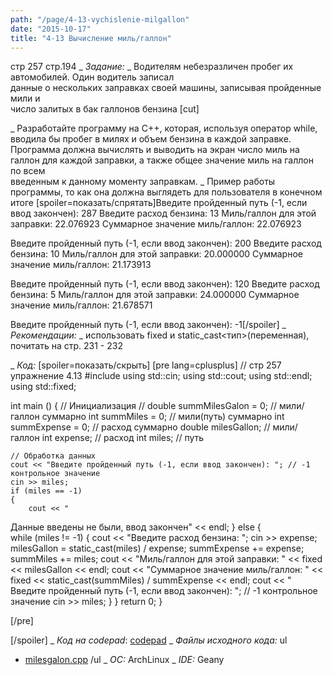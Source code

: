 ```yaml
---
path: "/page/4-13-vychislenie-milgallon"
date: "2015-10-17"
title: "4-13 Вычисление миль/галлон"
---
```

стр 257
стр.194
_  *Задание:*
_ Водителям небезразличен пробег их автомобилей. Один водитель записал  
данные о нескольких заправках своей машины, записывая пройденные мили и  
число залитых в бак галлонов бензина
[cut]

_ Разработайте программу на C++, которая, 
используя оператор while, вводила бы пробег в милях и объем бензина в каждой 
заправке. Программа должна вычислять и выводить на экран число миль на  
галлон для каждой заправки, а также общее значение миль на галлон по всем  
введенным к данному моменту заправкам. 
_ Пример работы программы, то как она должна выглядеть для пользователя в конечном итоге
[spoiler=показать/спрятать]Введите пройденный путь (-1, если ввод закончен): 287 
Введите расход бензина: 13 
Миль/галлон для этой заправки: 22.076923 
Суммарное значение миль/галлон: 22.076923
 
Введите пройденный путь (-1, если ввод закончен): 200 
Введите расход бензина: 10 
Миль/галлон для этой заправки: 20.000000 
Суммарное значение миль/галлон: 21.173913
 
Введите пройденный путь (-1, если ввод закончен): 120 
Введите расход бензина: 5 
Миль/галлон для этой заправки: 24.000000 
Суммарное значение миль/галлон: 21.678571 

Введите пройденный путь (-1, если ввод закончен): -1[/spoiler]
_  *Рекомендации:*
_ использовать fixed и static_cast<тип>(переменная), почитать на стр. 231 - 232

_  *Код:*
[spoiler=показать/скрыть]
[pre lang=cplusplus]
// стр 257 упражнение 4.13
#include <iostream>
using std::cin;
using std::cout;
using std::endl;
using std::fixed;

int main ()
{
	// Инициализация
	// double summMilesGalon = 0; // мили/галлон суммарно
	int summMiles = 0; // мили(путь) суммарно
	int summExpense = 0; // расход суммарно
	double milesGallon; // мили/галлон
	int expense; // расход
	int miles; // путь
	
	// Обработка данных
	cout << "Введите пройденный путь (-1, если ввод закончен): "; // -1 контрольное значение
	cin >> miles;
	if (miles == -1)
	{
		cout << "
Данные введены не были, ввод закончен" << endl;
	}
	else
	{	
		while (miles != -1)
		{
			cout << "Введите расход бензина: ";
			cin >> expense;
			milesGallon = static_cast<double>(miles) / expense;
			summExpense += expense;
			summMiles += miles;
			cout << "Миль/галлон для этой заправки: " << fixed << milesGallon << endl;
			cout << "Суммарное значение миль/галлон: " << fixed 
			<< static_cast<double>(summMiles) / summExpense << endl;
			cout << "
Введите пройденный путь (-1, если ввод закончен): "; // -1 контрольное значение
			cin >> miles;
		} 
	}
	return 0;
}

[/pre]

[/spoiler]
_  *Код на codepad*: <a href="http://codepad.org/lr5d0qIt">codepad</a>
_  *Файлы исходного кода:* 
ul
* <a href="http://stud.ashcherbakov.ru/uploads/_pages/19/milesgalon.cpp">milesgalon.cpp</a>
/ul
_  *ОС:* ArchLinux
_  *IDE:* Geany